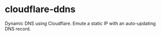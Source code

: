 # cloudflare-ddns
Dynamic DNS using Cloudflare. Emute a static IP with an auto-updating DNS record.
